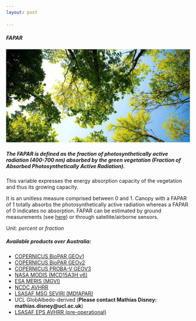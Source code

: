 ```yaml
---
layout: post

---
```


<div class="container">
    <div class="row">
        <div class="col-12 mt-60">
            <h5 class="common-title">FAPAR</h5>
        </div>
        <div class="col-xs-12 col-sm-12 col-ms-9 col-lg-9 col-xl-9 col-xxl-9">
            <div class="common-image pb-5">
                <img src="/assets/img/wales/big/leaf-type.jpg" class="img-fluid" alt="FAPAR">
            </div>
            <div>
                <h5 class="font-weight-bold">The FAPAR is defined as the fraction of photosynthetically active radiation (400-700 nm) absorbed by the green vegetation (Fraction of Absorbed Photosynthetically Active Radiation).</h5>
                <div class="pt-4">
                    <p>This variable expresses the energy absorption capacity of the vegetation and thus its growing capacity.</p>
                    <p>It is an unitless measure comprised between 0 and 1. Canopy with a FAPAR of 1 totally absorbs the photosynthetically active radiation whereas a FAPAR of 0 indicates no absorption. FAPAR can be estimated by ground measurements (see <a href="http://livingearth-online.stackstaging.com/wp/data/ground-measurements/technics/fapar-ground-measurements/" target="_blank">here</a>) or through satellite/airborne sensors.</p>
                    <p>Unit: <i>percent or fraction</i></p>
                </div>
            </div>
            <div class="py-5">
                <h5 class="font-weight-bold mb-4">Available products over Australia:</h5>
                <ul class="list-title">
                    <li class="list-item"><a href="http://livingearth-online.stackstaging.com/wp/data/remote-sensing-algorithms/fapar-remote-sensing-algorithms/copernicus-biopar-geov1/" target="_blank">COPERNICUS BioPAR GEOv1</a></li>
                    <li class="list-item"><a href="http://livingearth-online.stackstaging.com/wp/data/remote-sensing-algorithms/fapar-remote-sensing-algorithms/copernicus-biopar-geov2/" target="_blank">COPERNICUS BioPAR GEOv2</a></li>
                    <li class="list-item"><a href="http://livingearth-online.stackstaging.com/wp/data/remote-sensing-algorithms/fapar-remote-sensing-algorithms/copernicus-biopar-geov3/" target="_blank">COPERNICUS PROBA-V GEOV3</a></li>
                    <li class="list-item"><a href="http://livingearth-online.stackstaging.com/wp/data/remote-sensing-algorithms/fapar-remote-sensing-algorithms/nasa-modis-mcd15a3h-v6/" target="_blank">NASA MODIS (MCD15A3H v6)</a></li>
                    <li class="list-item"><a href="https://earth.esa.int/web/guest/missions/esa-operational-eo-missions/envisat/news/-/article/complete-envisat-meris-frs-l1-l2-dataset-available-online" target="_blank">ESA MERIS (MGVI)</a></li>
                    <li class="list-item"><a href="https://www.ncdc.noaa.gov/cdr/terrestrial/leaf-area-index-and-fapar" target="_blank">NCDC AVHRR</a></li>
                    <li class="list-item"><a href="https://landsaf.ipma.pt/en/products/vegetation/fapar/" target="_blank">LSASAF MSG SEVIRI (MDfAPAR)</a></li>
                    <li class="list-item">UCL GlobAlbedo-derived (<strong>Please contact Mathias Disney: mathias.disney@ucl.ac.uk</strong>)</li>
                    <li class="list-item"><a href="https://landsaf.ipma.pt/en/products/vegetation/etfapar/" target="_blank">LSASAF EPS AVHRR (pre-operational)</a></li>
                </ul>
            </div>
        </div>
    </div>
</div>

